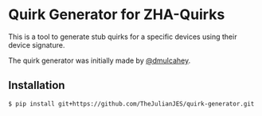 # Quirk Generator for ZHA-Quirks

This is a tool to generate stub quirks for a specific devices using their device signature.

The quirk generator was initially made by [@dmulcahey](https://github.com/dmulcahey).

## Installation

```console
$ pip install git+https://github.com/TheJulianJES/quirk-generator.git
```
